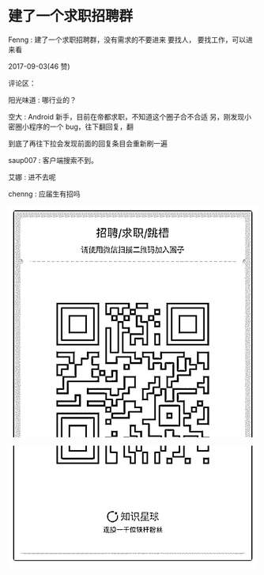 # 建了一个求职招聘群

Fenng : 建了一个求职招聘群，没有需求的不要进来 要找人， 要找工作，可以进来看

2017-09-03(46 赞)

评论区：

阳光味道 : 哪行业的？

空大 : Android 新手，目前在帝都求职，不知道这个圈子合不合适 另，刚发现小密圈小程序的一个 bug，往下翻回复，翻

到底了再往下拉会发现前面的回复条目会重新刷一遍

saup007 : 客户端搜索不到。

艾娜 : 进不去呢

chenng : 应届生有招吗

![image](img/Image_052.png)

![image](img/Image_053.png)